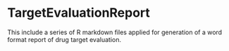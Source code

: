 # TargetEvaluationReport
This include a series of R markdown files applied for generation of a word format report of drug target evaluation.
